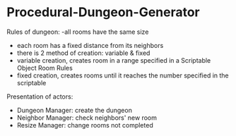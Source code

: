 # Procedural-Dungeon-Generator
Rules of dungeon:
-all rooms have the same size
- each room has a fixed distance from its neighbors
- there is 2 method of creation: variable & fixed
- variable creation, creates room in a range specified in a Scriptable Object Room Rules
- fixed creation, creates rooms until it reaches the number specified in the scriptable  

Presentation of actors:
- Dungeon Manager: create the dungeon
- Neighbor Manager: check neighbors' new room
- Resize Manager: change rooms not completed



